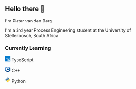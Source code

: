 ## Hello there 👋

I'm Pieter van den Berg

I'm a 3rd year Process Engineering student at the University of Stellenbosch, South Africa

### Currently Learning

<img src="assets/languages/TypeScript_logo.svg" width="17px"/> TypeScript

<img src="assets/languages/cpp_logo.svg" width="17px"/> C++

<img src="assets/languages/Python_logo.svg" width="17px"/> Python
